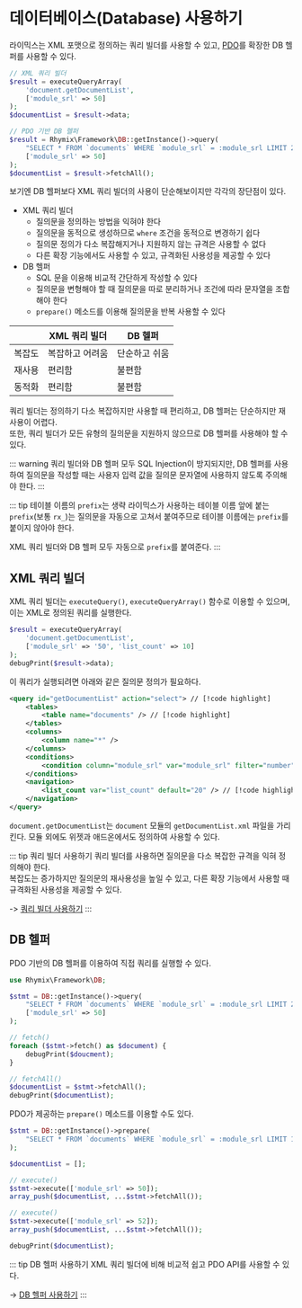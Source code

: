 # 데이터베이스(Database) 사용하기

라이믹스는 XML 포맷으로 정의하는 쿼리 빌더를 사용할 수 있고, [PDO](https://www.php.net/manual/en/class.pdostatement.php)를 확장한 DB 헬퍼를 사용할 수 있다.

```php
// XML 쿼리 빌더
$result = executeQueryArray(
    'document.getDocumentList',
    ['module_srl' => 50]
);
$documentList = $result->data;

// PDO 기반 DB 헬퍼
$result = Rhymix\Framework\DB::getInstance()->query(
    "SELECT * FROM `documents` WHERE `module_srl` = :module_srl LIMIT 20",
    ['module_srl' => 50]
);
$documentList = $result->fetchAll();
```

보기엔 DB 헬퍼보다 XML 쿼리 빌더의 사용이 단순해보이지만 각각의 장단점이 있다.

- XML 쿼리 빌더
  - 질의문을 정의하는 방법을 익혀야 한다
  - 질의문을 동적으로 생성하므로 `where` 조건을 동적으로 변경하기 쉽다
  - 질의문 정의가 다소 복잡해지거나 지원하지 않는 규격은 사용할 수 없다
  - 다른 확장 기능에서도 사용할 수 있고, 규격화된 사용성을 제공할 수 있다
- DB 헬퍼
  - SQL 문을 이용해 비교적 간단하게 작성할 수 있다
  - 질의문을 변형해야 할 때 질의문을 따로 분리하거나 조건에 따라 문자열을 조합해야 한다
  - `prepare()` 메소드를 이용해 질의문을 반복 사용할 수 있다

|        | XML 쿼리 빌더   | DB 헬퍼       |
| ------ | --------------- | ------------- |
| 복잡도 | 복잡하고 어려움 | 단순하고 쉬움 |
| 재사용 | 편리함          | 불편함        |
| 동적화 | 편리함          | 불편함        |

쿼리 빌더는 정의하기 다소 복잡하지만 사용할 때 편리하고, DB 헬퍼는 단순하지만 재사용이 어렵다.  
또한, 쿼리 빌더가 모든 유형의 질의문을 지원하지 않으므로 DB 헬퍼를 사용해야 할 수 있다.

::: warning
쿼리 빌더와 DB 헬퍼 모두 SQL Injection이 방지되지만, DB 헬퍼를 사용하여 질의문을 작성할 때는 사용자 입력 값을 질의문 문자열에 사용하지 않도록 주의해야 한다.
:::

::: tip 테이블 이름의 `prefix`는 생략
라이믹스가 사용하는 테이블 이름 앞에 붙는 `prefix`(보통 `rx_`)는 질의문을 자동으로 고쳐서 붙여주므로 테이블 이름에는 `prefix`를 붙이지 않아야 한다.

XML 쿼리 빌더와 DB 헬퍼 모두 자동으로 `prefix`를 붙여준다.
:::

## XML 쿼리 빌더

XML 쿼리 빌더는 `executeQuery()`, `executeQueryArray()` 함수로 이용할 수 있으며, 이는 XML로 정의된 쿼리를 실행한다.

```php
$result = executeQueryArray(
    'document.getDocumentList',
    ['module_srl' => '50', 'list_count' => 10]
);
debugPrint($result->data);
```

이 쿼리가 실행되려면 아래와 같은 질의문 정의가 필요하다.

```xml
<query id="getDocumentList" action="select"> // [!code highlight]
    <tables>
        <table name="documents" /> // [!code highlight]
    </tables>
    <columns>
        <column name="*" />
    </columns>
    <conditions>
        <condition column="module_srl" var="module_srl" filter="number" /> // [!code highlight]
    </conditions>
    <navigation>
        <list_count var="list_count" default="20" /> // [!code highlight]
    </navigation>
</query>
```

`document.getDocumentList`는 `document` 모듈의 `getDocumentList.xml` 파일을 가리킨다. 모듈 외에도 위젯과 애드온에서도 정의하여 사용할 수 있다.

::: tip 쿼리 빌더 사용하기
쿼리 빌더를 사용하면 질의문을 다소 복잡한 규격을 익혀 정의해야 한다.  
복잡도는 증가하지만 질의문의 재사용성을 높일 수 있고, 다른 확장 기능에서 사용할 때 규격화된 사용성을 제공할 수 있다.

-> [쿼리 빌더 사용하기](/reference/database/query-builder)
:::

## DB 헬퍼

PDO 기반의 DB 헬퍼를 이용하여 직접 쿼리를 실행할 수 있다.

```php
use Rhymix\Framework\DB;

$stmt = DB::getInstance()->query(
    "SELECT * FROM `documents` WHERE `module_srl` = :module_srl LIMIT 20",
    ['module_srl' => 50]
);

// fetch()
foreach ($stmt->fetch() as $document) {
    debugPrint($doucment);
}

// fetchAll()
$documentList = $stmt->fetchAll();
debugPrint($documentList);
```

PDO가 제공하는 `prepare()` 메소드를 이용할 수도 있다.

```php
$stmt = DB::getInstance()->prepare(
    "SELECT * FROM `documents` WHERE `module_srl` = :module_srl LIMIT 10",
);

$documentList = [];

// execute()
$stmt->execute(['module_srl' => 50]);
array_push($documentList, ...$stmt->fetchAll());

// execute()
$stmt->execute(['module_srl' => 52]);
array_push($documentList, ...$stmt->fetchAll());

debugPrint($documentList);
```

::: tip DB 헬퍼 사용하기
XML 쿼리 빌더에 비해 비교적 쉽고 PDO API를 사용할 수 있다.

-> [DB 헬퍼 사용하기](/reference/database/pdo)
:::
